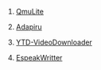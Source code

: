 
1. [QmuLite](QmuLite/readme)

2. [Adapiru](Adapiru/readme)

3. [YTD-VideoDownloader](ytd/readme)

4. [EspeakWritter](EspeakWritter/readme)
